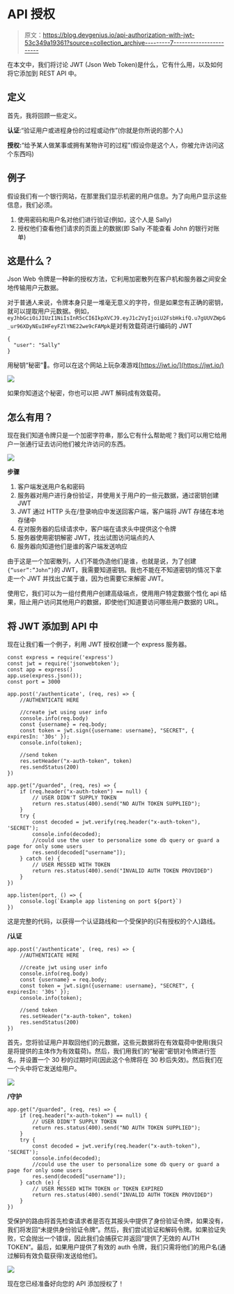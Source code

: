 # API 授权

> 原文：<https://blog.devgenius.io/api-authorization-with-jwt-53c349a19361?source=collection_archive---------7----------------------->

在本文中，我们将讨论 JWT (Json Web Token)是什么，它有什么用，以及如何将它添加到 REST API 中。

## 定义

首先，我将回顾一些定义。

**认证**:“验证用户或进程身份的过程或动作”(你就是你所说的那个人)

**授权:**“给予某人做某事或拥有某物许可的过程”(假设你是这个人，你被允许访问这个东西吗)

## 例子

假设我们有一个银行网站，在那里我们显示机密的用户信息。为了向用户显示这些信息，我们必须。

1.  使用密码和用户名对他们进行验证(例如，这个人是 Sally)
2.  授权他们查看他们请求的页面上的数据(即 Sally 不能查看 John 的银行对账单)

## 这是什么？

Json Web 令牌是一种新的授权方法，它利用加密散列在客户机和服务器之间安全地传输用户元数据。

对于普通人来说，令牌本身只是一堆毫无意义的字符，但是如果您有正确的密钥，就可以提取用户元数据。例如，`eyJhbGciOiJIUzI1NiIsInR5cCI6IkpXVCJ9.eyJ1c2VyIjoiU2FsbHkifQ.u7gUUVZWpG_ur96XDyNEuIHFeyFZlYNE22we9cFAMpk`是对有效载荷进行编码的 JWT

```
{
  "user": "Sally"
}
```

用秘钥“秘密”🤫。你可以在这个网站上玩杂凑游戏[https://jwt.io/](https://jwt.io/)

![](img/0bc087d09f4b0bba73dcf3475062a17c.png)

如果你知道这个秘密，你也可以把 JWT 解码成有效载荷。

## **怎么有用？**

现在我们知道令牌只是一个加密字符串，那么它有什么帮助呢？我们可以用它给用户一张通行证去访问他们被允许访问的东西。

![](img/c2c9673b9fcc68bb53600232eb97efbc.png)

**步骤**

1.  客户端发送用户名和密码
2.  服务器对用户进行身份验证，并使用关于用户的一些元数据，通过密钥创建 JWT
3.  JWT 通过 HTTP 头在/登录响应中发送回客户端，客户端将 JWT 存储在本地存储中
4.  在对服务器的后续请求中，客户端在请求头中提供这个令牌
5.  服务器使用密钥解密 JWT，找出试图访问端点的人
6.  服务器向知道他们是谁的客户端发送响应

由于这是一个加密散列，人们不能伪造他们是谁，也就是说，为了创建`{“user”:”John”}`的 JWT，我需要知道密钥。我也不能在不知道密钥的情况下拿走一个 JWT 并找出它属于谁，因为也需要它来解密 JWT。

使用它，我们可以为一组付费用户创建高级端点，使用用户特定数据个性化 api 结果，阻止用户访问其他用户的数据，即使他们知道要访问哪些用户数据的 URL。

## 将 JWT 添加到 API 中

现在让我们看一个例子，利用 JWT 授权创建一个 express 服务器。

```
const express = require('express')
const jwt = require('jsonwebtoken');
const app = express()
app.use(express.json());
const port = 3000

app.post('/authenticate', (req, res) => {
    //AUTHENTICATE HERE

    //create jwt using user info
    console.info(req.body)
    const {username} = req.body;
    const token = jwt.sign({username: username}, "SECRET", { expiresIn: '30s' });
    console.info(token);

    //send token
    res.setHeader("x-auth-token", token)
    res.sendStatus(200)
})

app.get("/guarded", (req, res) => {
    if (req.header("x-auth-token") == null) {
        // USER DIDN'T SUPPLY TOKEN
        return res.status(400).send("NO AUTH TOKEN SUPPLIED");
    }
    try {
        const decoded = jwt.verify(req.header("x-auth-token"), 'SECRET');
        console.info(decoded);
        //could use the user to personalize some db query or guard a page for only some users
        res.send(decoded["username"]);
    } catch (e) {
        // USER MESSED WITH TOKEN
        return res.status(400).send("INVALID AUTH TOKEN PROVIDED")
    }
})

app.listen(port, () => {
    console.log(`Example app listening on port ${port}`)
})
```

这是完整的代码，以获得一个认证路线和一个受保护的(只有授权的个人)路线。

**/认证**

```
app.post('/authenticate', (req, res) => {
    //AUTHENTICATE HERE

    //create jwt using user info
    console.info(req.body)
    const {username} = req.body;
    const token = jwt.sign({username: username}, "SECRET", { expiresIn: '30s' });
    console.info(token);

    //send token
    res.setHeader("x-auth-token", token)
    res.sendStatus(200)
})
```

首先，您将验证用户并取回他们的元数据，这些元数据将在有效载荷中使用(我只是将提供的主体作为有效载荷)。然后，我们用我们的“秘密”密钥对令牌进行签名，并设置一个 30 秒的过期时间(因此这个令牌将在 30 秒后失效)。然后我们在一个头中将它发送给用户。

![](img/1504e533dffbbe18378f5c3334b08e93.png)

**/守护**

```
app.get("/guarded", (req, res) => {
    if (req.header("x-auth-token") == null) {
        // USER DIDN'T SUPPLY TOKEN
        return res.status(400).send("NO AUTH TOKEN SUPPLIED");
    }
    try {
        const decoded = jwt.verify(req.header("x-auth-token"), 'SECRET');
        console.info(decoded);
        //could use the user to personalize some db query or guard a page for only some users
        res.send(decoded["username"]);
    } catch (e) {
        // USER MESSED WITH TOKEN or TOKEN EXPIRED
        return res.status(400).send("INVALID AUTH TOKEN PROVIDED")
    }
})
```

受保护的路由将首先检查请求者是否在其报头中提供了身份验证令牌，如果没有，我们将发回“未提供身份验证令牌”。然后，我们尝试验证和解码令牌。如果验证失败，它会抛出一个错误，因此我们会捕获它并返回“提供了无效的 AUTH TOKEN”。最后，如果用户提供了有效的 auth 令牌，我们只需将他们的用户名(通过解码有效负载获得)发送给他们。

![](img/6aa182a08b7ce70c9cd97b8fd0e4d457.png)

现在您已经准备好向您的 API 添加授权了！